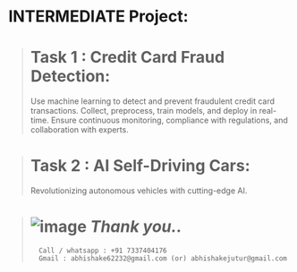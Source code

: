 # INTERMEDIATE Project:
> # Task 1 : Credit Card Fraud Detection:
> Use machine learning to detect and prevent fraudulent credit card transactions. Collect, preprocess, train models, and deploy in real-time. Ensure continuous monitoring, compliance with regulations, and collaboration with experts.



> # Task 2 : AI Self-Driving Cars:
> Revolutionizing autonomous vehicles with cutting-edge AI.

#

>  # ![image](https://github.com/abhishakejutur/projects/assets/91953148/a1bc0dbe-baf3-46d9-b307-d88f1cf3903e) _**Thank you..**_
>       Call / whatsapp : +91 7337404176
>       Gmail : abhishake62232@gmail.com (or) abhishakejutur@gmail.com
#
